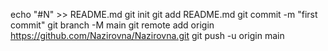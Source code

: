 echo "#N" >> README.md
git init
git add README.md
git commit -m "first commit"
git branch -M main
git remote add origin https://github.com/Nazirovna/Nazirovna.git
git push -u origin main
